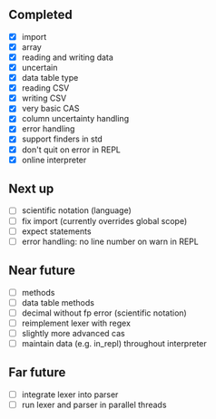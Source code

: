 ## Completed
- [x] import
- [x] array
- [x] reading and writing data
- [x] uncertain
- [x] data table type
- [x] reading CSV
- [x] writing CSV
- [x] very basic CAS
- [x] column uncertainty handling
- [x] error handling
- [x] support finders in std
- [x] don't quit on error in REPL
- [x] online interpreter

## Next up
- [ ] scientific notation (language)
- [ ] fix import (currently overrides global scope)
- [ ] expect statements
- [ ] error handling: no line number on warn in REPL

## Near future
- [ ] methods
- [ ] data table methods
- [ ] decimal without fp error (scientific notation)
- [ ] reimplement lexer with regex
- [ ] slightly more advanced cas
- [ ] maintain data (e.g. in_repl) throughout interpreter

## Far future
- [ ] integrate lexer into parser
- [ ] run lexer and parser in parallel threads